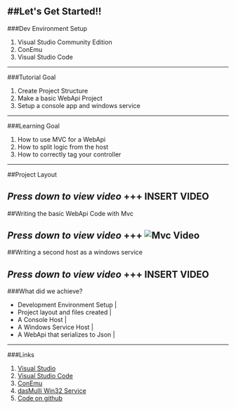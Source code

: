 ##Let's Get Started!!
---
###Dev Environment Setup

1. Visual Studio Community Edition
1. ConEmu
1. Visual Studio Code
---
###Tutorial Goal

1. Create Project Structure
2. Make a basic WebApi Project
3. Setup a console app and windows service
---
###Learning Goal

1. How to use MVC for a WebApi
1. How to split logic from the host
1. How to correctly tag your controller
---
##Project Layout

*Press down to view video*
+++
INSERT VIDEO
---
##Writing the basic WebApi Code with Mvc

*Press down to view video*
+++
![Mvc Video](https://www.youtube.com/embed/N6pNJpP-8XM)
---
##Writing a second host as a windows service

*Press down to view video*
+++
INSERT VIDEO
---
###What did we achieve?

- Development Environment Setup |
- Project layout and files created |
- A Console Host |
- A Windows Service Host |
- A WebApi that serializes to Json |
---
###Links

1. [Visual Studio](https://www.visualstudio.com/)
1. [Visual Studio Code](https://code.visualstudio.com/)
1. [ConEmu](https://conemu.github.io/)
1. [dasMulli Win32 Service](https://github.com/dasMulli/dotnet-win32-service)
1. [Code on github](https://github.com/Drawaes/CreditMarket/tree/Step1)
